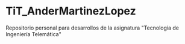 TiT_AnderMartinezLopez
======================

Repositorio personal para desarrollos de la asignatura "Tecnología de Ingeniería Telemática"

